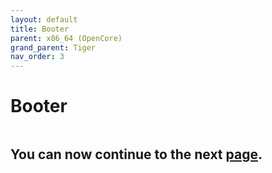 ```yaml
---
layout: default
title: Booter
parent: x86_64 (OpenCore)
grand_parent: Tiger
nav_order: 3
---
```


# Booter

<a href="https://raw.githubusercontent.com/royalgraphx/DarwinKVM/main/docs/assets/OpenCoreDeviceProperties.png"><img src="../../../assets/OpenCoreBooter.png" alt=""></a>


## You can now continue to the next <a href="../03-DeviceProperties">page</a>.
